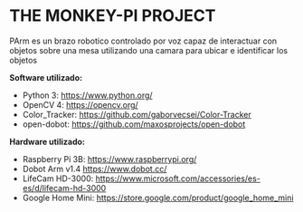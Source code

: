 # THE MONKEY-PI PROJECT

PArm es un brazo robotico controlado por voz capaz de interactuar con objetos sobre una mesa utilizando una camara para ubicar e identificar los objetos

**Software utilizado:** 
  - Python 3: https://www.python.org/ 
  - OpenCV 4: https://opencv.org/ 
  - Color_Tracker: https://github.com/gaborvecsei/Color-Tracker  
  - open-dobot: https://github.com/maxosprojects/open-dobot
  
**Hardware utilizado:** 
  - Raspberry Pi 3B: https://www.raspberrypi.org/ 
  - Dobot Arm v1.4 https://www.dobot.cc/ 
  - LifeCam HD-3000: https://www.microsoft.com/accessories/es-es/d/lifecam-hd-3000 
  - Google Home Mini: https://store.google.com/product/google_home_mini
